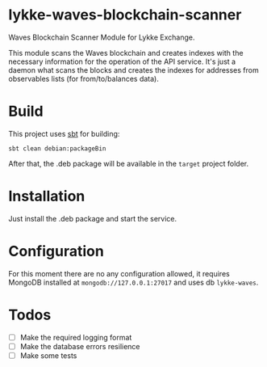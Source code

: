 # lykke-waves-blockchain-scanner
Waves Blockchain Scanner Module for Lykke Exchange.

This module scans the Waves blockchain and creates indexes with the necessary information for the operation of the API service. It's just a daemon what scans the blocks and creates the indexes for addresses from observables lists (for from/to/balances data).

# Build

This project uses [sbt](https://www.scala-sbt.org/) for building:

```
sbt clean debian:packageBin
```

After that, the .deb package will be available in the `target` project folder.

# Installation

Just install the .deb package and start the service.

# Configuration

For this moment there are no any configuration allowed, it requires MongoDB installed at `mongodb://127.0.0.1:27017` and uses db `lykke-waves`.

# Todos

- [ ] Make the required logging format
- [ ] Make the database errors resilience
- [ ] Make some tests
